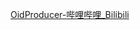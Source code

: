 [OidProducer-哔哩哔哩_Bilibili](https://search.bilibili.com/all?keyword=OidProducer&from_source=webtop_search&spm_id_from=333.1007&search_source=5)

